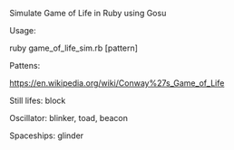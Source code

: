 Simulate Game of Life in Ruby using Gosu

Usage:

  ruby game_of_life_sim.rb [pattern]

Pattens:

  https://en.wikipedia.org/wiki/Conway%27s_Game_of_Life

  Still lifes: block

  Oscillator:  blinker, toad, beacon

  Spaceships:  glinder
